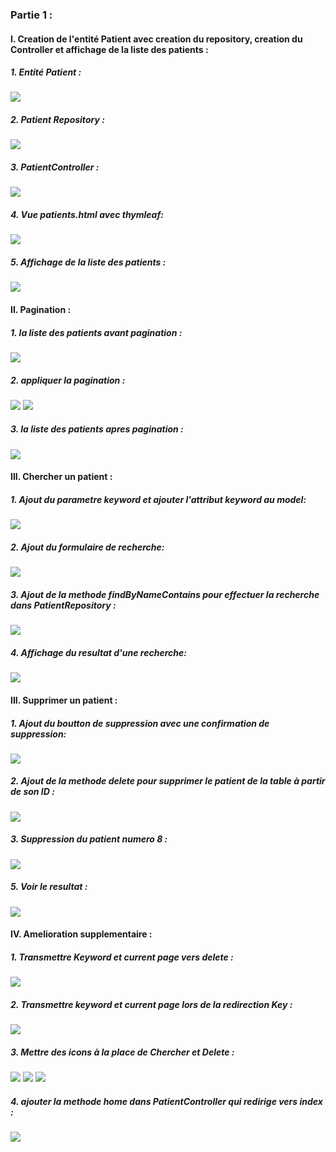 <h3>Partie 1 :</h3>

<h4>I. Creation de l'entité Patient avec creation du repository, creation du Controller et affichage de la liste des patients : </h4>
<h5>1. Entité Patient :</h5>
<img src="captures/Patient.PNG">
<h5>2. Patient Repository :</h5>
<img src="captures/PatientRepository.PNG">
<h5>3. PatientController :</h5>
<img src="captures/PatientController.PNG">
<h5>4. Vue patients.html avec thymleaf:</h5>
<img src="captures/patientVue.PNG">
<h5>5. Affichage de la liste des patients :</h5>
<img src="captures/AffichagePatients.PNG">

<h4>II. Pagination :</h4>
<h5>1. la liste des patients avant pagination :</h5>
<img src="captures/ListPatientAvPag.PNG">
<h5>2. appliquer la pagination :</h5>
<img src="captures/PaginationPatient1.PNG">
<img src="captures/PaginationPatient2.PNG">
<h5>3. la liste des patients apres pagination :</h5>
<img src="captures/ListPatientApPag.PNG">

<h4>III. Chercher un patient :</h4>
<h5>1. Ajout du parametre keyword et ajouter l'attribut keyword au model:</h5>
<img src="captures/AjoutKeyWord.PNG">
<h5>2. Ajout du formulaire de recherche:</h5>
<img src="captures/AjoutFormulaire.PNG">
<h5>3. Ajout de la methode findByNameContains pour effectuer la recherche dans PatientRepository :</h5>
<img src="captures/AjoutPatientRepository.PNG">
<h5>4. Affichage du resultat d'une recherche:</h5>
<img src="captures/ResultatRecherche.PNG">

<h4>III. Supprimer un patient :</h4>
<h5>1. Ajout du boutton de suppression avec une confirmation de suppression:</h5>
<img src="captures/AjoutBtSupp.PNG">
<h5>2. Ajout de la methode delete pour supprimer le patient de la table à partir de son ID :</h5>
<img src="captures/AjoutMethodDel.PNG">
<h5>3. Suppression du patient numero 8 :</h5>
<img src="captures/SuppPatient8.PNG">
<h5>5. Voir le resultat :</h5>
<img src="captures/SuppPatient8Result.PNG">

<h4>IV. Amelioration supplementaire :</h4>
<h5>1. Transmettre Keyword et current page vers delete :</h4>
<img src="captures/TransmettreKeyWord1.PNG">
<h5>2. Transmettre keyword et current page lors de la redirection Key :</h4>
<img src="captures/TransmettreKeyWord2.PNG">
<h5>3. Mettre des icons à la place de Chercher et Delete :</h4>
<img src="captures/AjoutIcon1.PNG">
<img src="captures/AjoutIcon2.PNG">
<img src="captures/AjoutIcon3.PNG">
<h5>4. ajouter la methode home dans PatientController qui redirige vers index :</h4>
<img src="captures/HomeMethod.PNG">
